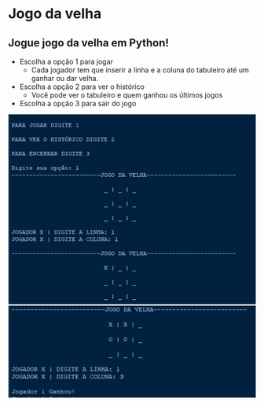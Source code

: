 # Jogo da velha
## Jogue jogo da velha em Python!
* Escolha a opção 1 para jogar
   * Cada jogador tem que inserir a linha e a coluna do tabuleiro até um ganhar ou dar velha. 
* Escolha a opção 2 para ver o histórico
   * Você pode ver o tabuleiro e quem ganhou os últimos jogos
* Escolha a opção 3 para sair do jogo
      
![Imagens do projeto](https://github.com/ArlysthonFeitosa/Jogo-da-velha/blob/master/Imagens/1.PNG)
![Imagens do projeto](https://github.com/ArlysthonFeitosa/Jogo-da-velha/blob/master/Imagens/2.PNG)
